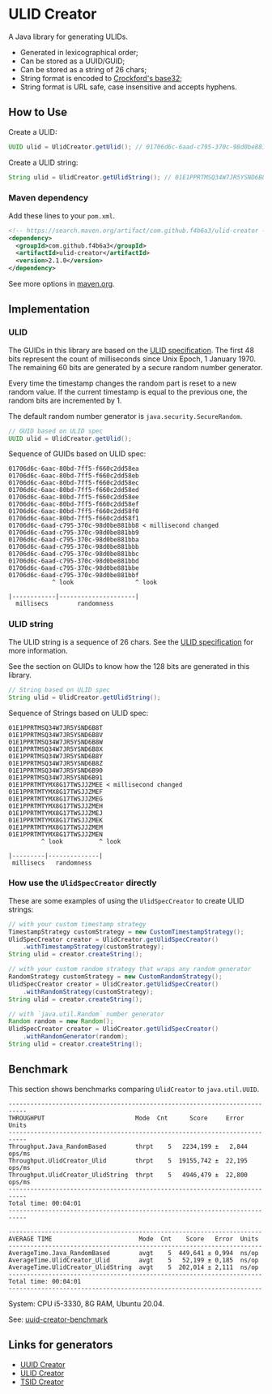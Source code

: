 
# ULID Creator

A Java library for generating ULIDs.

* Generated in lexicographical order;
* Can be stored as a UUID/GUID;
* Can be stored as a string of 26 chars;
* String format is encoded to [Crockford's base32](https://www.crockford.com/base32.html);
* String format is URL safe, case insensitive and accepts hyphens.

How to Use
------------------------------------------------------

Create a ULID:

```java
UUID ulid = UlidCreator.getUlid(); // 01706d6c-6aad-c795-370c-98d0be881bba
```

Create a ULID string:

```java
String ulid = UlidCreator.getUlidString(); // 01E1PPRTMSQ34W7JR5YSND6B8Z
```

### Maven dependency

Add these lines to your `pom.xml`.

```xml
<!-- https://search.maven.org/artifact/com.github.f4b6a3/ulid-creator -->
<dependency>
  <groupId>com.github.f4b6a3</groupId>
  <artifactId>ulid-creator</artifactId>
  <version>2.1.0</version>
</dependency>
```
See more options in [maven.org](https://search.maven.org/artifact/com.github.f4b6a3/ulid-creator).

Implementation
------------------------------------------------------

### ULID

The GUIDs in this library are based on the [ULID specification](https://github.com/ulid/spec). The first 48 bits represent the count of milliseconds since Unix Epoch, 1 January 1970. The remaining 60 bits are generated by a secure random number generator.

Every time the timestamp changes the random part is reset to a new random value. If the current timestamp is equal to the previous one, the random bits are incremented by 1.

The default random number generator is `java.security.SecureRandom`.

```java
// GUID based on ULID spec
UUID ulid = UlidCreator.getUlid();
```

Sequence of GUIDs based on ULID spec:

```text
01706d6c-6aac-80bd-7ff5-f660c2dd58ea
01706d6c-6aac-80bd-7ff5-f660c2dd58eb
01706d6c-6aac-80bd-7ff5-f660c2dd58ec
01706d6c-6aac-80bd-7ff5-f660c2dd58ed
01706d6c-6aac-80bd-7ff5-f660c2dd58ee
01706d6c-6aac-80bd-7ff5-f660c2dd58ef
01706d6c-6aac-80bd-7ff5-f660c2dd58f0
01706d6c-6aac-80bd-7ff5-f660c2dd58f1
01706d6c-6aad-c795-370c-98d0be881bb8 < millisecond changed
01706d6c-6aad-c795-370c-98d0be881bb9
01706d6c-6aad-c795-370c-98d0be881bba
01706d6c-6aad-c795-370c-98d0be881bbb
01706d6c-6aad-c795-370c-98d0be881bbc
01706d6c-6aad-c795-370c-98d0be881bbd
01706d6c-6aad-c795-370c-98d0be881bbe
01706d6c-6aad-c795-370c-98d0be881bbf
            ^ look                 ^ look
                                   
|------------|---------------------|
  millisecs        randomness
```

### ULID string

The ULID string is a sequence of 26 chars. See the [ULID specification](https://github.com/ulid/spec) for more information.

See the section on GUIDs to know how the 128 bits are generated in this library.

```java
// String based on ULID spec
String ulid = UlidCreator.getUlidString();
```

Sequence of Strings based on ULID spec:

```text
01E1PPRTMSQ34W7JR5YSND6B8T
01E1PPRTMSQ34W7JR5YSND6B8V
01E1PPRTMSQ34W7JR5YSND6B8W
01E1PPRTMSQ34W7JR5YSND6B8X
01E1PPRTMSQ34W7JR5YSND6B8Y
01E1PPRTMSQ34W7JR5YSND6B8Z
01E1PPRTMSQ34W7JR5YSND6B90
01E1PPRTMSQ34W7JR5YSND6B91
01E1PPRTMTYMX8G17TWSJJZMEE < millisecond changed
01E1PPRTMTYMX8G17TWSJJZMEF
01E1PPRTMTYMX8G17TWSJJZMEG
01E1PPRTMTYMX8G17TWSJJZMEH
01E1PPRTMTYMX8G17TWSJJZMEJ
01E1PPRTMTYMX8G17TWSJJZMEK
01E1PPRTMTYMX8G17TWSJJZMEM
01E1PPRTMTYMX8G17TWSJJZMEN
         ^ look          ^ look
                                   
|---------|--------------|
 millisecs   randomness
```

### How use the `UlidSpecCreator` directly

These are some examples of using the `UlidSpecCreator` to create ULID strings:

```java
// with your custom timestamp strategy
TimestampStrategy customStrategy = new CustomTimestampStrategy();
UlidSpecCreator creator = UlidCreator.getUlidSpecCreator()
	.withTimestampStrategy(customStrategy);
String ulid = creator.createString();
```
```java
// with your custom random strategy that wraps any random generator
RandomStrategy customStrategy = new CustomRandomStrategy();
UlidSpecCreator creator = UlidCreator.getUlidSpecCreator()
	.withRandomStrategy(customStrategy);
String ulid = creator.createString();
```
```java
// with `java.util.Random` number generator
Random random = new Random();
UlidSpecCreator creator = UlidCreator.getUlidSpecCreator()
    .withRandomGenerator(random);
String ulid = creator.createString();
```

Benchmark
------------------------------------------------------

This section shows benchmarks comparing `UlidCreator` to `java.util.UUID`.

```
---------------------------------------------------------------------------
THROUGHPUT                         Mode  Cnt      Score     Error   Units
---------------------------------------------------------------------------
Throughput.Java_RandomBased        thrpt    5   2234,199 ±   2,844  ops/ms
Throughput.UlidCreator_Ulid        thrpt    5  19155,742 ±  22,195  ops/ms
Throughput.UlidCreator_UlidString  thrpt    5   4946,479 ±  22,800  ops/ms
---------------------------------------------------------------------------
Total time: 00:04:01
---------------------------------------------------------------------------
```

```
----------------------------------------------------------------------
AVERAGE TIME                        Mode  Cnt    Score   Error  Units
----------------------------------------------------------------------
AverageTime.Java_RandomBased        avgt    5  449,641 ± 0,994  ns/op
AverageTime.UlidCreator_Ulid        avgt    5   52,199 ± 0,185  ns/op
AverageTime.UlidCreator_UlidString  avgt    5  202,014 ± 2,111  ns/op
----------------------------------------------------------------------
Total time: 00:04:01
----------------------------------------------------------------------
```

System: CPU i5-3330, 8G RAM, Ubuntu 20.04.

See: [uuid-creator-benchmark](https://github.com/fabiolimace/uuid-creator-benchmark)

Links for generators
-------------------------------------------
* [UUID Creator](https://github.com/f4b6a3/uuid-creator)
* [ULID Creator](https://github.com/f4b6a3/ulid-creator)
* [TSID Creator](https://github.com/f4b6a3/tsid-creator)
